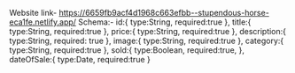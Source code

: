 Website link- https://6659fb9acf4d1968c663efbb--stupendous-horse-eca1fe.netlify.app/
Schema:- id:{
        type:String,
        required:true
    },
    title:{
        type:String,
        required:true
    },
    price:{
        type:String,
        required:true
    },
    description:{
        type:String,
        required: true
    },
    image:{
        type:String,
        required:true
    },
    category:{
        type:String,
        required:true
    },
    sold:{
        type:Boolean,
        required:true,
    },
    dateOfSale:{
        type:Date,
        required:true
    }
